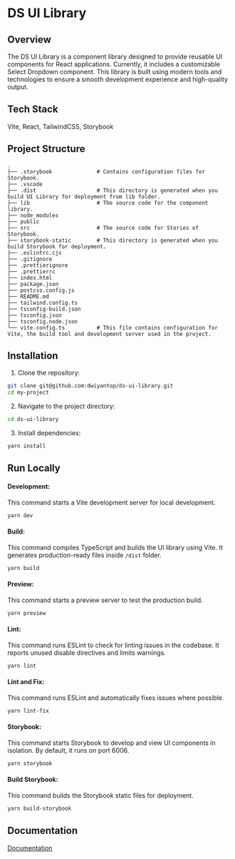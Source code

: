 # DS UI Library

## Overview

The DS UI Library is a component library designed to provide reusable UI components for React applications. Currently, it includes a customizable Select Dropdown component. This library is built using modern tools and technologies to ensure a smooth development experience and high-quality output.

## Tech Stack

Vite, React, TailwindCSS, Storybook

## Project Structure

    .
    ├── .storybook              # Contains configuration files for Storybook.
    ├── .vscode
    ├── .dist                   # This directory is generated when you build UI Library for deployment from lib folder.
    ├── lib                     # The source code for the component library.
    ├── node_modules
    ├── public
    ├── src                     # The source code for Stories of Storybook.
    ├── storybook-static        # This directory is generated when you build Storybook for deployment.
    ├── .eslintrc.cjs
    ├── .gitignore
    ├── .prettierignore
    ├── .prettierrc
    ├── index.html
    ├── package.json
    ├── postcss.config.js
    ├── README.md
    ├── tailwind.config.ts
    ├── tsconfig-build.json
    ├── tsconfig.json
    ├── tsconfig.node.json
    └── vite.config.ts          # This file contains configuration for Vite, the build tool and development server used in the project.

## Installation

1. Clone the repository:

```bash
git clone git@github.com:dwiyantop/ds-ui-library.git
cd my-project
```

2. Navigate to the project directory:

```bash
cd ds-ui-library
```

3. Install dependencies:

```bash
yarn install
```

## Run Locally

#### Development:

This command starts a Vite development server for local development.

```bash
yarn dev
```

#### Build:

This command compiles TypeScript and builds the UI library using Vite. It generates production-ready files inside `/dist` folder.

```bash
yarn build
```

#### Preview:

This command starts a preview server to test the production build.

```bash
yarn preview
```

#### Lint:

This command runs ESLint to check for linting issues in the codebase. It reports unused disable directives and limits warnings.

```bash
yarn lint
```

#### Lint and Fix:

This command runs ESLint and automatically fixes issues where possible.

```bash
yarn lint-fix
```

#### Storybook:

This command starts Storybook to develop and view UI components in isolation. By default, it runs on port 6006.

```bash
yarn storybook
```

#### Build Storybook:

This command builds the Storybook static files for deployment.

```bash
yarn build-storybook
```

## Documentation

[Documentation](https://ds-ui-library.vercel.app/)
